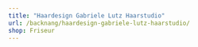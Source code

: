 ```yaml
---
title: "Haardesign Gabriele Lutz Haarstudio"
url: /backnang/haardesign-gabriele-lutz-haarstudio/
shop: Friseur
---
```

